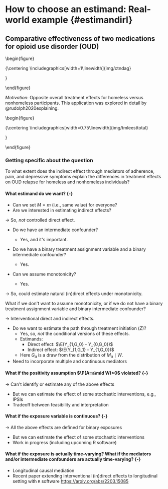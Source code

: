 # How to choose an estimand: Real-world example {#estimandirl}

## Comparative effectiveness of two medications for opioid use disorder (OUD)

\begin{figure}

{\centering \includegraphics[width=1\linewidth]{img/ctndag} 

}

\end{figure}

_Motivation_: Opposite overall treatment effects for homeless versus nonhomeless
participants. This application was explored in detail by @rudolph2020explaining.

\begin{figure}

{\centering \includegraphics[width=0.75\linewidth]{img/tmleesttotal} 

}

\end{figure}

### Getting specific about the question

To what extent does the indirect effect through mediators of adherence, pain,
and depressive symptoms explain the differences in treatment effects on OUD
relapse for homeless and nonhomeless individuals?

#### What estimand do we want? {-}

- Can we set $M=m$ (i.e., same value) for everyone?
- Are we interested in estimating indirect effects?

$\rightarrow$ So, _not_ controlled direct effect.

- Do we have an intermediate confounder?
  + Yes, and it's important.

- Do we have a binary treatment assignment variable and a binary intermediate
  confounder?
  + Yes.

- Can we assume monotonicity?
  + Yes.

$\rightarrow$ So, could estimate natural (in)direct effects under monotonicity.

What if we don't want to assume monotonicity, or if we do not have a binary
treatment assignment variable and binary intermediate confounder?

$\rightarrow$ Interventional direct and indirect effects.

- Do we want to estimate the path through treatment initiation ($Z$)?
  + Yes, so, _not_ the conditional versions of these effects.
  + Estimands:
    - Direct effect: $\E(Y_{1,G_0} - Y_{0,G_0})$
    - Indirect effect: $\E(Y_{1,G_1} - Y_{1,G_0})$
  + Here $G_a$ is a draw from the distribution of $M_a\mid W$.
- Need to incorporate multiple and continuous mediators

#### What if the positivity assumption $\P(A=a\mid W)>0$ violated? {-}

$\rightarrow$ Can't identify or estimate any of the above effects

- But we can estimate the effect of some stochastic interventions, e.g., IPSIs
- Tradeoff between feasibility and interpretation

#### What if the exposure variable is continuous? {-}

$\rightarrow$ All the above effects are defined for binary exposures

- But we can estimate the effect of some stochastic interventions
- Work in progress (including upcoming R software)

#### What if the exposure is actually time-varying? What if the mediators and/or intermediate confounders are actually time-varying? {-}

- Longitudinal causal mediation
- Recent paper extending interventional (in)direct effects to longitudinal
  setting with `R` software https://arxiv.org/abs/2203.15085
